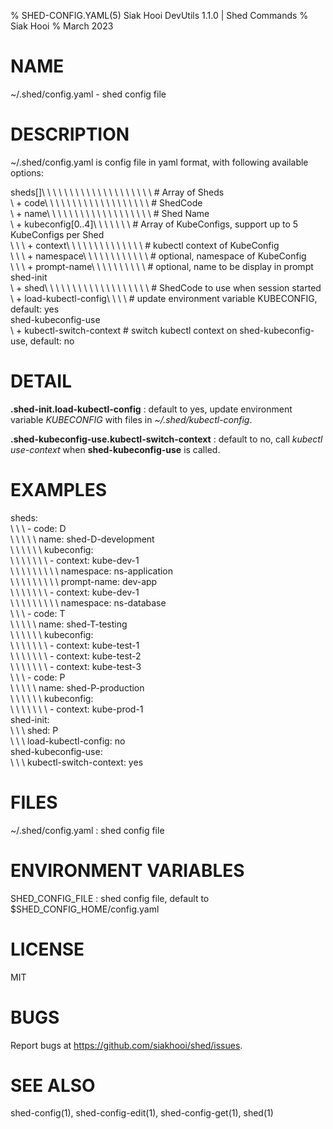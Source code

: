 % SHED-CONFIG.YAML(5) Siak Hooi DevUtils 1.1.0 | Shed Commands
% Siak Hooi
% March 2023

# NAME
~/.shed/config.yaml - shed config file

# DESCRIPTION
~/.shed/config.yaml is config file in yaml format, with following available options:

sheds[]\ \ \ \ \ \ \ \ \ \ \ \ \ \ \ \ \ \ \ \ # Array of Sheds\
\  + code\ \ \ \ \ \ \ \ \ \ \ \ \ \ \ \ \ \ \ # ShedCode\
\  + name\ \ \ \ \ \ \ \ \ \ \ \ \ \ \ \ \ \ \ # Shed Name\
\  + kubeconfig[0..4]\ \ \ \ \ \ \ # Array of KubeConfigs, support up to 5 KubeConfigs per Shed\
\ \ \  + context\ \ \ \ \ \ \ \ \ \ \ \ \ \ # kubectl context of KubeConfig\
\ \ \  + namespace\ \ \ \ \ \ \ \ \ \ \ \ # optional, namespace of KubeConfig\
\ \ \  + prompt-name\ \ \ \ \ \ \ \ \ \ # optional, name to be display in prompt\
shed-init\
\  + shed\ \ \ \ \ \ \ \ \ \ \ \ \ \ \ \ \ \ \ # ShedCode to use when session started\
\  + load-kubectl-config\ \ \ \ # update environment variable KUBECONFIG, default: yes\
shed-kubeconfig-use\
\  + kubectl-switch-context # switch kubectl context on shed-kubeconfig-use, default: no

# DETAIL
**.shed-init.load-kubectl-config**
: default to yes, update environment variable *KUBECONFIG* with files in *~/.shed/kubectl-config*.

**.shed-kubeconfig-use.kubectl-switch-context**
: default to no, call *kubectl use-context* when **shed-kubeconfig-use** is called.

# EXAMPLES
sheds:\
\ \ \  - code: D\
\ \ \ \ \  name: shed-D-development\
\ \ \ \ \ \ kubeconfig:\
\ \ \ \ \ \ \  - context: kube-dev-1\
\ \ \ \ \ \ \ \ \  namespace: ns-application\
\ \ \ \ \ \ \ \ \  prompt-name: dev-app\
\ \ \ \ \ \ \  - context: kube-dev-1\
\ \ \ \ \ \ \ \ \  namespace: ns-database\
\ \ \  - code: T\
\ \ \ \ \  name: shed-T-testing\
\ \ \ \ \ \ kubeconfig:\
\ \ \ \ \ \ \  - context: kube-test-1\
\ \ \ \ \ \ \  - context: kube-test-2\
\ \ \ \ \ \ \  - context: kube-test-3\
\ \ \  - code: P\
\ \ \ \ \  name: shed-P-production\
\ \ \ \ \ \ kubeconfig:\
\ \ \ \ \ \ \  - context: kube-prod-1\
shed-init:\
\ \ \  shed: P\
\ \ \  load-kubectl-config: no\
shed-kubeconfig-use:\
\ \ \  kubectl-switch-context: yes

# FILES
~/.shed/config.yaml
: shed config file

# ENVIRONMENT VARIABLES
SHED_CONFIG_FILE
: shed config file, default to $SHED_CONFIG_HOME/config.yaml

# LICENSE
MIT

# BUGS
Report bugs at https://github.com/siakhooi/shed/issues.

# SEE ALSO
shed-config(1), shed-config-edit(1), shed-config-get(1), shed(1)
